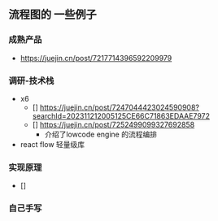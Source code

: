 ## 流程图的 一些例子


### 成熟产品
  - https://juejin.cn/post/7217714396592209979

### 调研-技术栈
- x6 
  - [] https://juejin.cn/post/7247044423024590908?searchId=202311212005125CE66C71863EDAAE7972
  - [] https://juejin.cn/post/7252499099327692858
    - 介绍了lowcode engine 的流程编排
- react flow  轻量级库

### 实现原理
- []

### 自己手写